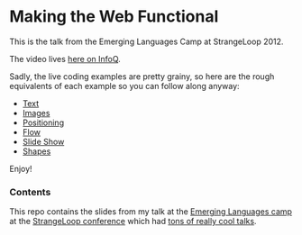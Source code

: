Making the Web Functional
=========================

This is the talk from the Emerging Languages Camp at StrangeLoop 2012.

The video lives [here on InfoQ](http://www.infoq.com/presentations/Elm).

Sadly, the live coding examples are pretty grainy, so here are the rough equivalents
of each example so you can follow along anyway:
  - [Text](http://elm-lang.org/edit/examples/Elements/HelloWorld.elm)
  - [Images](http://elm-lang.org/edit/examples/Elements/Image.elm)
  - [Positioning](http://elm-lang.org/edit/examples/Elements/Position.elm)
  - [Flow](http://elm-lang.org/edit/examples/Elements/FlowDown2.elm)
  - [Slide Show](http://elm-lang.org/edit/examples/Intermediate/SlideShow.elm)
  - [Shapes](http://elm-lang.org/edit/examples/Elements/Shapes.elm)

Enjoy!

### Contents

This repo contains the slides from my talk at
the [Emerging Languages camp](https://github.com/strangeloop/strangeloop2012/tree/master/slides/elc)
at the [StrangeLoop conference](https://thestrangeloop.com/) which
had [tons of really cool talks](https://thestrangeloop.com/news/strange-loop-2012-video-schedule).
